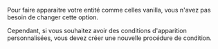 Pour faire apparaitre votre entité comme celles vanilla, vous n'avez pas besoin de changer cette option. 

Cependant, si vous souhaitez avoir des conditions d'apparition personnalisées, vous devez créer une nouvelle procédure de condition.